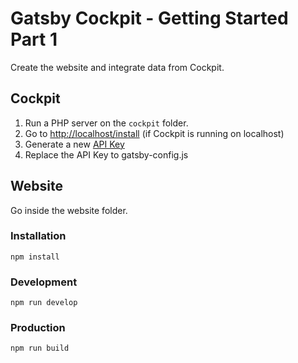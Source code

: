 # Gatsby Cockpit - Getting Started Part 1

Create the website and integrate data from Cockpit.

## Cockpit

1. Run a PHP server on the `cockpit` folder.
2. Go to [http://localhost/install](http://localhost/install) (if Cockpit is running on localhost)
3. Generate a new [API Key](https://getcockpit.com/documentation/api/token)
4. Replace the API Key to gatsby-config.js


## Website

Go inside the website folder.

### Installation

```
npm install
```

### Development

```
npm run develop
```

### Production

```
npm run build
```